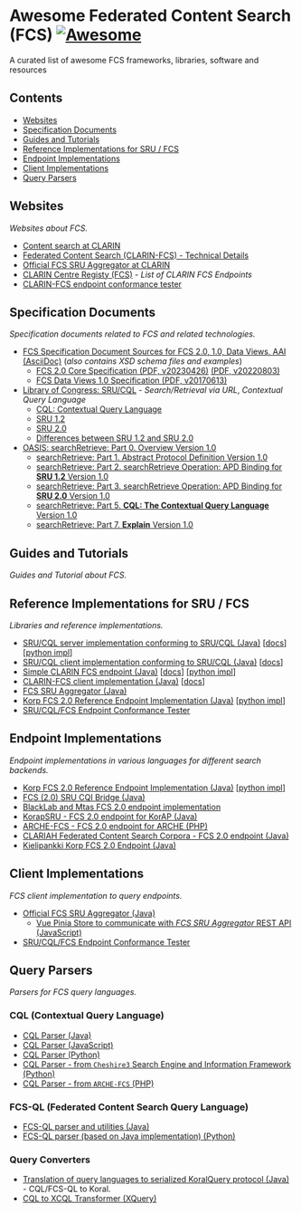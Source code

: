 # Awesome Federated Content Search (FCS) [![Awesome](https://awesome.re/badge.svg)](https://awesome.re)
A curated list of awesome FCS frameworks, libraries, software and resources

<!-- see https://github.com/sindresorhus/awesome-lint -->
<!--lint disable double-link-->

## Contents

- [Websites](#websites)
- [Specification Documents](#specification-documents)
- [Guides and Tutorials](#guides-and-tutorials)
- [Reference Implementations for SRU / FCS](#reference-implementations-for-sru--fcs)
- [Endpoint Implementations](#endpoint-implementations)
- [Client Implementations](#client-implementations)
- [Query Parsers](#query-parsers)

## Websites

*Websites about FCS.*

- [Content search at CLARIN](https://www.clarin.eu/content/content-search)
- [Federated Content Search (CLARIN-FCS) - Technical Details](https://www.clarin.eu/content/federated-content-search-clarin-fcs-technical-details)
- [Official FCS SRU Aggregator at CLARIN](https://contentsearch.clarin.eu/)
- [CLARIN Centre Registy (FCS)](https://centres.clarin.eu/fcs) - *List of CLARIN FCS Endpoints*
- [CLARIN-FCS endpoint conformance tester](http://clarin.ids-mannheim.de/srutest)

## Specification Documents

*Specification documents related to FCS and related technologies.*

- [FCS Specification Document Sources for FCS 2.0, 1.0, Data Views, AAI (AsciiDoc)](https://github.com/clarin-eric/fcs-misc) (*also contains XSD schema files and examples*)
  - [FCS 2.0 Core Specification (PDF, v20230426)](https://office.clarin.eu/v/CE-2017-1046-FCS-Specification-v20230426.pdf) [(PDF, v20220803)](https://office.clarin.eu/v/CE-2017-1046-FCS-Specification-v89.pdf)
  - [FCS Data Views 1.0 Specification (PDF, v20170613)](https://office.clarin.eu/v/CE-2014-0317-CLARIN_FCS_Specification_DataViews_1_0-v20170613.pdf)
- [Library of Congress: SRU/CQL](https://www.loc.gov/standards/sru/) - *Search/Retrieval via URL*, *Contextual Query Language*
  - [CQL: Contextual Query Language](http://www.loc.gov/standards/sru/cql/spec.html)
  - [SRU 1.2](https://www.loc.gov/standards/sru/sru-1-2.html)
  - [SRU 2.0](https://www.loc.gov/standards/sru/sru-2-0.html)
  - [Differences between SRU 1.2 and SRU 2.0](http://www.loc.gov/standards/sru/differences.html)
- [OASIS: searchRetrieve: Part 0. Overview Version 1.0](http://docs.oasis-open.org/search-ws/searchRetrieve/v1.0/os/part0-overview/searchRetrieve-v1.0-os-part0-overview.html)
  - [searchRetrieve: Part 1. Abstract Protocol Definition Version 1.0](http://docs.oasis-open.org/search-ws/searchRetrieve/v1.0/os/part1-apd/searchRetrieve-v1.0-os-part1-apd.html)
  - [searchRetrieve: Part 2. searchRetrieve Operation: APD Binding for **SRU 1.2** Version 1.0](http://docs.oasis-open.org/search-ws/searchRetrieve/v1.0/os/part2-sru1.2/searchRetrieve-v1.0-os-part2-sru1.2.html)
  - [searchRetrieve: Part 3. searchRetrieve Operation: APD Binding for **SRU 2.0** Version 1.0](http://docs.oasis-open.org/search-ws/searchRetrieve/v1.0/os/part3-sru2.0/searchRetrieve-v1.0-os-part3-sru2.0.html)
  - [searchRetrieve: Part 5. **CQL: The Contextual Query Language** Version 1.0](http://docs.oasis-open.org/search-ws/searchRetrieve/v1.0/os/part5-cql/searchRetrieve-v1.0-os-part5-cql.html)
  - [searchRetrieve: Part 7. **Explain** Version 1.0](http://docs.oasis-open.org/search-ws/searchRetrieve/v1.0/os/part7-explain/searchRetrieve-v1.0-os-part7-explain.html)
 
## Guides and Tutorials

*Guides and Tutorial about FCS.*

## Reference Implementations for SRU / FCS

*Libraries and reference implementations.*

- [SRU/CQL server implementation conforming to SRU/CQL (Java)](https://github.com/clarin-eric/fcs-sru-server) 
  [[docs](https://clarin-eric.github.io/fcs-sru-server/)] 
  [[python impl](https://github.com/Querela/fcs-sru-server-python)]
- [SRU/CQL client implementation conforming to SRU/CQL (Java)](https://github.com/clarin-eric/fcs-sru-client) 
  [[docs](https://clarin-eric.github.io/fcs-sru-client/)]
- [Simple CLARIN FCS endpoint (Java)](https://github.com/clarin-eric/fcs-simple-endpoint) 
  [[docs](https://clarin-eric.github.io/fcs-simple-endpoint/)] 
  [[python impl](https://github.com/Querela/fcs-simple-endpoint-python)]
- [CLARIN-FCS client implementation (Java)](https://github.com/clarin-eric/fcs-simple-client) 
  [[docs](https://clarin-eric.github.io/fcs-simple-client/)]
- [FCS SRU Aggregator (Java)](https://github.com/clarin-eric/fcs-sru-aggregator)
- [Korp FCS 2.0 Reference Endpoint Implementation (Java)](https://github.com/clarin-eric/fcs-korp-endpoint) 
  [[python impl](https://github.com/Querela/fcs-korp-endpoint-python)]
- [SRU/CQL/FCS Endpoint Conformance Tester](https://github.com/clarin-eric/fcs-endpoint-tester)

## Endpoint Implementations

*Endpoint implementations in various languages for different search backends.*

- [Korp FCS 2.0 Reference Endpoint Implementation (Java)](https://github.com/clarin-eric/fcs-korp-endpoint) 
  [[python impl](https://github.com/Querela/fcs-korp-endpoint-python)]
- [FCS (2.0) SRU CQI Bridge (Java)](https://github.com/clarin-eric/fcs-sru-cqi-bridge)
- [BlackLab and Mtas FCS 2.0 endpoint implementation](https://github.com/INL/clariah-fcs-endpoints)
- [KorapSRU - FCS 2.0 endpoint for KorAP (Java)](https://github.com/KorAP/KorapSRU)
- [ARCHE-FCS - FCS 2.0 endpoint for ARCHE (PHP)](https://github.com/acdh-oeaw/arche-fcs)
- [CLARIAH Federated Content Search Corpora - FCS 2.0 endpoint (Java)](https://github.com/INL/clariah-fcs-endpoints)
- [Kielipankki Korp FCS 2.0 Endpoint (Java)](https://github.com/CSCfi/Kielipankki-fcs-korp-endpoint)

## Client Implementations

*FCS client implementation to query endpoints.*

- [Official FCS SRU Aggregator (Java)](https://github.com/clarin-eric/fcs-sru-aggregator)
  - [Vue Pinia Store to communicate with *FCS SRU Aggregator* REST API (JavaScript)](https://git.saw-leipzig.de/text-plus/FCS/textplus-fcs-store/)
- [SRU/CQL/FCS Endpoint Conformance Tester](https://github.com/clarin-eric/fcs-endpoint-tester)

## Query Parsers

*Parsers for FCS query languages.*

### CQL (Contextual Query Language)

- [CQL Parser (Java)](https://github.com/indexdata/cql-java)
- [CQL Parser (JavaScript)](https://github.com/Querela/cql-js)
- [CQL Parser (Python)](https://github.com/Querela/cql-python)
- [CQL Parser - from `Cheshire3` Search Engine and Information Framework (Python)](https://github.com/cheshire3/cheshire3/blob/develop/cheshire3/cqlParser.py)
- [CQL Parser - from `ARCHE-FCS` (PHP)](https://github.com/acdh-oeaw/arche-fcs/tree/master/src/acdhOeaw/cql)

### FCS-QL (Federated Content Search Query Language)

- [FCS-QL parser and utilities (Java)](https://github.com/clarin-eric/fcs-ql)
- [FCS-QL parser (based on Java implementation) (Python)](https://github.com/Querela/fcs-ql-python)

### Query Converters

- [Translation of query languages to serialized KoralQuery protocol (Java)](https://github.com/gremid/Koral) - CQL/FCS-QL to Koral.
- [CQL to XCQL Transformer (XQuery)](https://github.com/digicademy/cql-parser-xqm)
